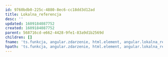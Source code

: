 ```yaml
---
id: 9760bdb0-225c-4880-8ec6-cc18dd3d12ad
title: Lokalna_referencja
desc: ''
updated: 1609184087752
created: 1609184087752
parent: 568716cd-e662-4428-9fe1-83a9d1b2569d
children: []
fname: 'ts.funkcja, angular.zdarzenie, html.element, angular.lokalna_referencja'
hpath: 'ts.funkcja, angular.zdarzenie, html.element, angular.lokalna_referencja'
---
```



